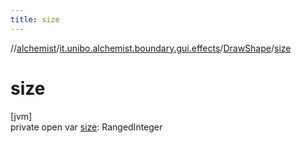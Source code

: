 ```yaml
---
title: size
---
```

//[alchemist](../../../index.html)/[it.unibo.alchemist.boundary.gui.effects](../index.html)/[DrawShape](index.html)/[size](size.html)



# size



[jvm]\
private open var [size](size.html): RangedInteger




